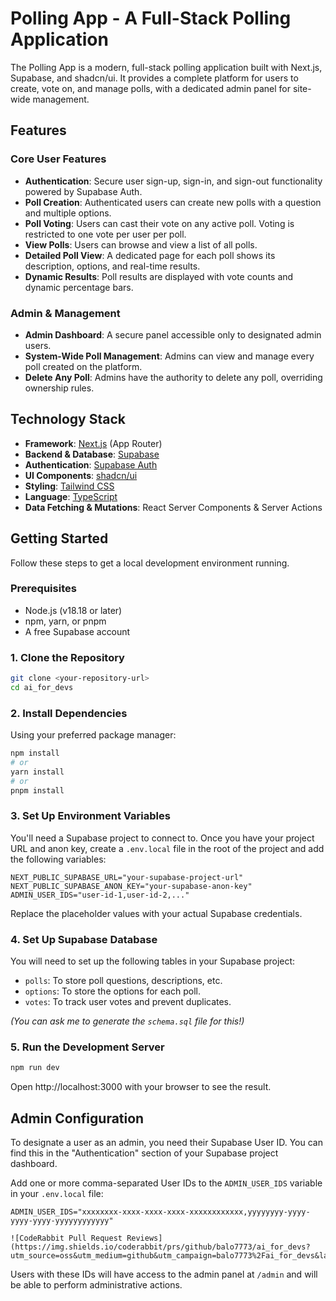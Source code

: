# Polling App - A Full-Stack Polling Application

The Polling App is a modern, full-stack polling application built with Next.js, Supabase, and shadcn/ui. It provides a complete platform for users to create, vote on, and manage polls, with a dedicated admin panel for site-wide management.

## Features

### Core User Features

- **Authentication**: Secure user sign-up, sign-in, and sign-out functionality powered by Supabase Auth.
- **Poll Creation**: Authenticated users can create new polls with a question and multiple options.
- **Poll Voting**: Users can cast their vote on any active poll. Voting is restricted to one vote per user per poll.
- **View Polls**: Users can browse and view a list of all polls.
- **Detailed Poll View**: A dedicated page for each poll shows its description, options, and real-time results.
- **Dynamic Results**: Poll results are displayed with vote counts and dynamic percentage bars.

### Admin & Management

- **Admin Dashboard**: A secure panel accessible only to designated admin users.
- **System-Wide Poll Management**: Admins can view and manage every poll created on the platform.
- **Delete Any Poll**: Admins have the authority to delete any poll, overriding ownership rules.

## Technology Stack

- **Framework**: [Next.js](https://nextjs.org/) (App Router)
- **Backend & Database**: [Supabase](https://supabase.io/)
- **Authentication**: [Supabase Auth](https://supabase.com/docs/guides/auth)
- **UI Components**: [shadcn/ui](https://ui.shadcn.com/)
- **Styling**: [Tailwind CSS](https://tailwindcss.com/)
- **Language**: [TypeScript](https://www.typescriptlang.org/)
- **Data Fetching & Mutations**: React Server Components & Server Actions

## Getting Started

Follow these steps to get a local development environment running.

### Prerequisites

- Node.js (v18.18 or later)
- npm, yarn, or pnpm
- A free Supabase account

### 1. Clone the Repository

```bash
git clone <your-repository-url>
cd ai_for_devs
```

### 2. Install Dependencies

Using your preferred package manager:

```bash
npm install
# or
yarn install
# or
pnpm install
```

### 3. Set Up Environment Variables

You'll need a Supabase project to connect to. Once you have your project URL and anon key, create a `.env.local` file in the root of the project and add the following variables:

```env
NEXT_PUBLIC_SUPABASE_URL="your-supabase-project-url"
NEXT_PUBLIC_SUPABASE_ANON_KEY="your-supabase-anon-key"
ADMIN_USER_IDS="user-id-1,user-id-2,..."
```

Replace the placeholder values with your actual Supabase credentials.

### 4. Set Up Supabase Database

You will need to set up the following tables in your Supabase project:

*   `polls`: To store poll questions, descriptions, etc.
*   `options`: To store the options for each poll.
*   `votes`: To track user votes and prevent duplicates.

*(You can ask me to generate the `schema.sql` file for this!)*

### 5. Run the Development Server

```bash
npm run dev
```

Open http://localhost:3000 with your browser to see the result.

## Admin Configuration

To designate a user as an admin, you need their Supabase User ID. You can find this in the "Authentication" section of your Supabase project dashboard.

Add one or more comma-separated User IDs to the `ADMIN_USER_IDS` variable in your `.env.local` file:

```env
ADMIN_USER_IDS="xxxxxxxx-xxxx-xxxx-xxxx-xxxxxxxxxxxx,yyyyyyyy-yyyy-yyyy-yyyy-yyyyyyyyyyyy"

![CodeRabbit Pull Request Reviews](https://img.shields.io/coderabbit/prs/github/balo7773/ai_for_devs?utm_source=oss&utm_medium=github&utm_campaign=balo7773%2Fai_for_devs&labelColor=171717&color=FF570A&link=https%3A%2F%2Fcoderabbit.ai&label=CodeRabbit+Reviews)
```

Users with these IDs will have access to the admin panel at `/admin` and will be able to perform administrative actions.
